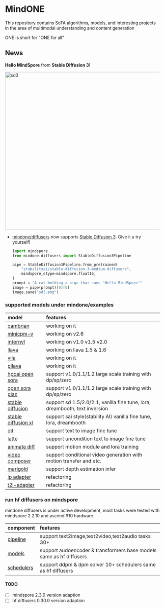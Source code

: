# MindONE

This repository contains SoTA algorithms, models, and interesting projects in the area of multimodal understanding and content generation

ONE is short for "ONE for all"
## News

**Hello MindSpore** from **Stable Diffusion 3**!

<div>
<img src="https://github.com/townwish4git/mindone/assets/143256262/8c25ae9a-67b1-436f-abf6-eca36738cd17" alt="sd3" width="512" height="512">
</div>

- [mindone/diffusers](mindone/diffusers) now supports [Stable Diffusion 3](https://huggingface.co/stabilityai/stable-diffusion-3-medium). Give it a try yourself!

    ```py
    import mindspore
    from mindone.diffusers import StableDiffusion3Pipeline

    pipe = StableDiffusion3Pipeline.from_pretrained(
        "stabilityai/stable-diffusion-3-medium-diffusers",
        mindspore_dtype=mindspore.float16,
    )
    prompt = "A cat holding a sign that says 'Hello MindSpore'"
    image = pipe(prompt)[0][0]
    image.save("sd3.png")
    ```

### supported models under mindone/examples
| model  |  features  
| :---   |  :--  |
| [cambrian](https://github.com/mindspore-lab/mindone/blob/master/examples/cambrain)      | working on it |
| [minicpm-v](https://github.com/mindspore-lab/mindone/blob/master/examples/minicpm_v)      | working on v2.6 |
| [internvl](https://github.com/mindspore-lab/mindone/blob/master/examples/internvl)      | working on v1.0 v1.5 v2.0 |
| [llava](https://github.com/mindspore-lab/mindone/blob/master/examples/llava)      | working on llava 1.5 & 1.6 |
| [vila](https://github.com/mindspore-lab/mindone/blob/master/examples/vila)      | working on it |
| [pllava](https://github.com/mindspore-lab/mindone/blob/master/examples/pllava)      | working on it |
| [hpcai open sora](https://github.com/mindspore-lab/mindone/blob/master/examples/opensora_hpcai)      | support v1.0/1.1/1.2 large scale training with dp/sp/zero |
| [open sora plan](https://github.com/mindspore-lab/mindone/blob/master/examples/opensora_pku) | support v1.0/1.1/1.2 large scale training with dp/sp/zero |
| [stable diffusion](https://github.com/mindspore-lab/mindone/blob/master/examples/stable_diffusion_v2) | support sd 1.5/2.0/2.1, vanilla fine tune, lora, dreambooth, text inversion|
| [stable diffusion xl](https://github.com/mindspore-lab/mindone/blob/master/examples/stable_diffusion_xl)  |support sai style(stability AI) vanilla fine tune, lora, dreambooth |
| [dit](https://github.com/mindspore-lab/mindone/blob/master/examples/dit)     | support text to image fine tune |
| [latte](https://github.com/mindspore-lab/mindone/blob/master/examples/latte)     | support uncondition text to image fine tune |
| [animate diff](https://github.com/mindspore-lab/mindone/blob/master/examples/animatediff) | support motion module and lora training |
| [video composer](https://github.com/mindspore-lab/mindone/tree/master/examples/videocomposer)     | support conditional video generation with motion transfer and etc.|
| [marigold](https://github.com/mindspore-lab/mindone/blob/master/examples/marigold)     | support depth estimation infer|
| [ip adapter](https://github.com/mindspore-lab/mindone/blob/master/examples/ip_adapter)     | refactoring  |
| [t2i-adapter](https://github.com/mindspore-lab/mindone/blob/master/examples/t2i_adapter)     | refactoring |

###  run hf diffusers on mindspore
mindone diffusers is under active development, most tasks were tested with mindspore 2.2.10 and ascend 910 hardware.

| component  |  features  
| :---   |  :--  
| [pipeline](https://github.com/mindspore-lab/mindone/tree/master/mindone/diffusers/pipelines) | support text2image,text2video,text2audio tasks 30+
| [models](https://github.com/mindspore-lab/mindone/tree/master/mindone/diffusers/models) | support audoencoder & transformers base models same as hf diffusers
| [schedulers](https://github.com/mindspore-lab/mindone/tree/master/mindone/diffusers/schedulers) | support ddpm & dpm solver 10+ schedulers same as hf diffusers
#### TODO
* [ ] mindspore 2.3.0 version adaption
* [ ] hf diffusers 0.30.0 version adaption
